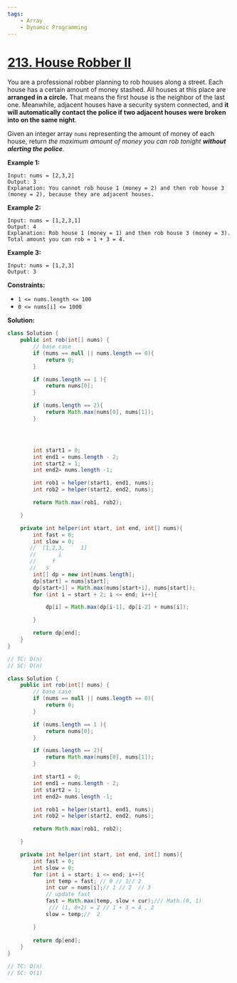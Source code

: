 ```yaml
---
tags:
    - Array
    - Dynamic Programming
---
```




# [213. House Robber II](https://leetcode.com/problems/house-robber-ii/)

You are a professional robber planning to rob houses along a street. Each house has a certain amount of money stashed. All houses at this place are **arranged in a circle.** That means the first house is the neighbor of the last one. Meanwhile, adjacent houses have a security system connected, and **it will automatically contact the police if two adjacent houses were broken into on the same night**.

Given an integer array `nums` representing the amount of money of each house, return *the maximum amount of money you can rob tonight **without alerting the police***.

 

**Example 1:**

```
Input: nums = [2,3,2]
Output: 3
Explanation: You cannot rob house 1 (money = 2) and then rob house 3 (money = 2), because they are adjacent houses.
```

**Example 2:**

```
Input: nums = [1,2,3,1]
Output: 4
Explanation: Rob house 1 (money = 1) and then rob house 3 (money = 3).
Total amount you can rob = 1 + 3 = 4.
```

**Example 3:**

```
Input: nums = [1,2,3]
Output: 3
```

 

**Constraints:**

- `1 <= nums.length <= 100`
- `0 <= nums[i] <= 1000`



**Solution:**

```java
class Solution {
    public int rob(int[] nums) {
        // base case 
        if (nums == null || nums.length == 0){
            return 0;
        }

        if (nums.length == 1 ){
            return nums[0];
        }

        if (nums.length == 2){
            return Math.max(nums[0], nums[1]);
        }




        int start1 = 0;
        int end1 = nums.length - 2;
        int start2 = 1;
        int end2= nums.length -1;

        int rob1 = helper(start1, end1, nums);
        int rob2 = helper(start2, end2, nums);

        return Math.max(rob1, rob2);

    }

    private int helper(int start, int end, int[] nums){
        int fast = 0;
        int slow = 0;
       //  [1,2,3,     1]
       //       i
       //     f
       //   s
        int[] dp = new int[nums.length];
        dp[start] = nums[start];
        dp[start+1] = Math.max(nums[start+1], nums[start]); 
        for (int i = start + 2; i <= end; i++){

            dp[i] = Math.max(dp[i-1], dp[i-2] + nums[i]);

        }

        return dp[end];
    }
}

// TC: O(n)
// SC: O(n)
```



```java
class Solution {
    public int rob(int[] nums) {
        // base case 
        if (nums == null || nums.length == 0){
            return 0;
        }

        if (nums.length == 1 ){
            return nums[0];
        }

        if (nums.length == 2){
            return Math.max(nums[0], nums[1]);
        }

        int start1 = 0;
        int end1 = nums.length - 2;
        int start2 = 1;
        int end2= nums.length -1;

        int rob1 = helper(start1, end1, nums);
        int rob2 = helper(start2, end2, nums);

        return Math.max(rob1, rob2);

    }

    private int helper(int start, int end, int[] nums){
        int fast = 0;
        int slow = 0;
        for (int i = start; i <= end; i++){
            int temp = fast; // 0 // 1// 2 
            int cur = nums[i];// 1 // 2  // 3
            // update fast
            fast = Math.max(temp, slow + cur);/// Math.(0, 1)
             /// (1, 0+2) = 2 // 1 + 3 = 4 , 2
            slow = temp;//  2 

        }
        
        return dp[end];
    }
}

// TC: O(n)
// SC: O(1)
```

